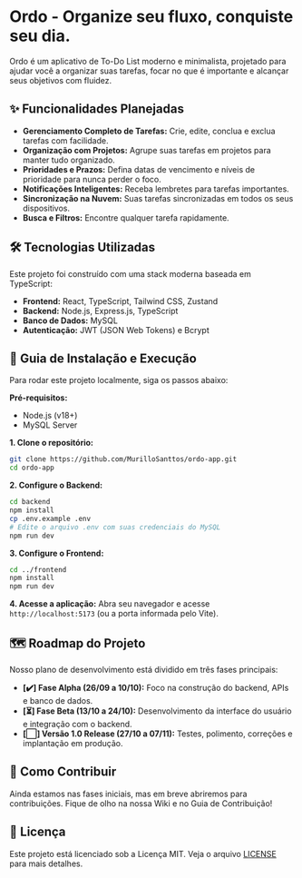 # Ordo - Organize seu fluxo, conquiste seu dia.

Ordo é um aplicativo de To-Do List moderno e minimalista, projetado para ajudar você a organizar suas tarefas, focar no que é importante e alcançar seus objetivos com fluidez.

## ✨ Funcionalidades Planejadas

- **Gerenciamento Completo de Tarefas:** Crie, edite, conclua e exclua tarefas com facilidade.
- **Organização com Projetos:** Agrupe suas tarefas em projetos para manter tudo organizado.
- **Prioridades e Prazos:** Defina datas de vencimento e níveis de prioridade para nunca perder o foco.
- **Notificações Inteligentes:** Receba lembretes para tarefas importantes.
- **Sincronização na Nuvem:** Suas tarefas sincronizadas em todos os seus dispositivos.
- **Busca e Filtros:** Encontre qualquer tarefa rapidamente.

## 🛠️ Tecnologias Utilizadas

Este projeto foi construído com uma stack moderna baseada em TypeScript:

- **Frontend:** React, TypeScript, Tailwind CSS, Zustand
- **Backend:** Node.js, Express.js, TypeScript
- **Banco de Dados:** MySQL
- **Autenticação:** JWT (JSON Web Tokens) e Bcrypt

## 🚀 Guia de Instalação e Execução

Para rodar este projeto localmente, siga os passos abaixo:

**Pré-requisitos:**
- Node.js (v18+)
- MySQL Server

**1. Clone o repositório:**
```bash
git clone https://github.com/MurilloSanttos/ordo-app.git
cd ordo-app
````

**2. Configure o Backend:**

```bash
cd backend
npm install
cp .env.example .env
# Edite o arquivo .env com suas credenciais do MySQL
npm run dev
```

**3. Configure o Frontend:**

```bash
cd ../frontend
npm install
npm run dev
```

**4. Acesse a aplicação:**
Abra seu navegador e acesse `http://localhost:5173` (ou a porta informada pelo Vite).

## 🗺️ Roadmap do Projeto

Nosso plano de desenvolvimento está dividido em três fases principais:

  - **[✔️] Fase Alpha (26/09 a 10/10):** Foco na construção do backend, APIs e banco de dados.
  - **[⏳] Fase Beta (13/10 a 24/10):** Desenvolvimento da interface do usuário e integração com o backend.
  - **[⬜] Versão 1.0 Release (27/10 a 07/11):** Testes, polimento, correções e implantação em produção.

## 🤝 Como Contribuir

Ainda estamos nas fases iniciais, mas em breve abriremos para contribuições. Fique de olho na nossa Wiki e no Guia de Contribuição\!

## 📜 Licença

Este projeto está licenciado sob a Licença MIT. Veja o arquivo [LICENSE](https://www.google.com/search?q=LICENSE) para mais detalhes.
